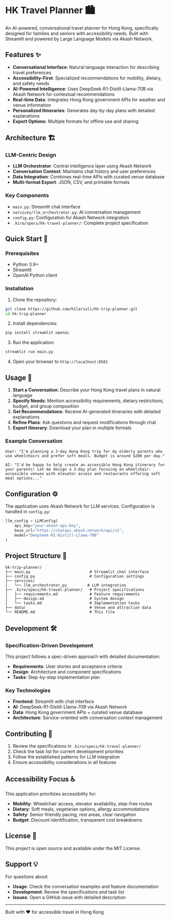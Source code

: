 # HK Travel Planner 🏙️

An AI-powered, conversational travel planner for Hong Kong, specifically designed for families and seniors with accessibility needs. Built with Streamlit and powered by Large Language Models via Akash Network.

## Features ✨

- **Conversational Interface**: Natural language interaction for describing travel preferences
- **Accessibility-First**: Specialized recommendations for mobility, dietary, and safety needs
- **AI-Powered Intelligence**: Uses DeepSeek-R1-Distill-Llama-70B via Akash Network for contextual recommendations
- **Real-time Data**: Integrates Hong Kong government APIs for weather and venue information
- **Personalized Itineraries**: Generates day-by-day plans with detailed explanations
- **Export Options**: Multiple formats for offline use and sharing

## Architecture 🏗️

### LLM-Centric Design
- **LLM Orchestrator**: Central intelligence layer using Akash Network
- **Conversation Context**: Maintains chat history and user preferences
- **Data Integration**: Combines real-time APIs with curated venue database
- **Multi-format Export**: JSON, CSV, and printable formats

### Key Components
- `main.py`: Streamlit chat interface
- `services/llm_orchestrator.py`: AI conversation management
- `config.py`: Configuration for Akash Network integration
- `.kiro/specs/hk-travel-planner/`: Complete project specification

## Quick Start 🚀

### Prerequisites
- Python 3.9+
- Streamlit
- OpenAI Python client

### Installation

1. Clone the repository:
```bash
git clone https://github.com/hilariali/hk-trip-planner.git
cd hk-trip-planner
```

2. Install dependencies:
```bash
pip install streamlit openai
```

3. Run the application:
```bash
streamlit run main.py
```

4. Open your browser to `http://localhost:8501`

## Usage 💬

1. **Start a Conversation**: Describe your Hong Kong travel plans in natural language
2. **Specify Needs**: Mention accessibility requirements, dietary restrictions, budget, and group composition
3. **Get Recommendations**: Receive AI-generated itineraries with detailed explanations
4. **Refine Plans**: Ask questions and request modifications through chat
5. **Export Itinerary**: Download your plan in multiple formats

### Example Conversation
```
User: "I'm planning a 3-day Hong Kong trip for my elderly parents who use wheelchairs and prefer soft meals. Budget is around $200 per day."

AI: "I'd be happy to help create an accessible Hong Kong itinerary for your parents! Let me design a 3-day plan focusing on wheelchair-accessible venues with elevator access and restaurants offering soft meal options..."
```

## Configuration ⚙️

The application uses Akash Network for LLM services. Configuration is handled in `config.py`:

```python
llm_config = LLMConfig(
    api_key="your-akash-api-key",
    base_url="https://chatapi.akash.network/api/v1",
    model="DeepSeek-R1-Distill-Llama-70B"
)
```

## Project Structure 📁

```
hk-trip-planner/
├── main.py                          # Streamlit chat interface
├── config.py                        # Configuration settings
├── services/
│   └── llm_orchestrator.py         # LLM integration
├── .kiro/specs/hk-travel-planner/   # Project specifications
│   ├── requirements.md              # Feature requirements
│   ├── design.md                    # System design
│   └── tasks.md                     # Implementation tasks
├── data/                            # Venue and attraction data
└── README.md                        # This file
```

## Development 🛠️

### Specification-Driven Development
This project follows a spec-driven approach with detailed documentation:

- **Requirements**: User stories and acceptance criteria
- **Design**: Architecture and component specifications  
- **Tasks**: Step-by-step implementation plan

### Key Technologies
- **Frontend**: Streamlit with chat interface
- **AI**: DeepSeek-R1-Distill-Llama-70B via Akash Network
- **Data**: Hong Kong government APIs + curated venue database
- **Architecture**: Service-oriented with conversation context management

## Contributing 🤝

1. Review the specifications in `.kiro/specs/hk-travel-planner/`
2. Check the task list for current development priorities
3. Follow the established patterns for LLM integration
4. Ensure accessibility considerations in all features

## Accessibility Focus ♿

This application prioritizes accessibility for:
- **Mobility**: Wheelchair access, elevator availability, step-free routes
- **Dietary**: Soft meals, vegetarian options, allergy accommodations
- **Safety**: Senior-friendly pacing, rest areas, clear navigation
- **Budget**: Discount identification, transparent cost breakdowns

## License 📄

This project is open source and available under the MIT License.

## Support 💡

For questions about:
- **Usage**: Check the conversation examples and feature documentation
- **Development**: Review the specifications and task list
- **Issues**: Open a GitHub issue with detailed description

---

Built with ❤️ for accessible travel in Hong Kong